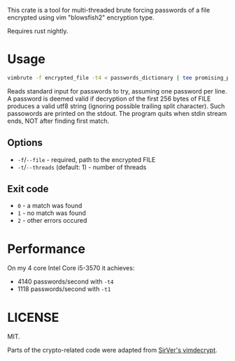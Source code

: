 This crate is a tool for multi-threaded brute forcing passwords of a file encrypted using vim "blowsfish2" encryption type.

Requires rust nightly.

# Usage

```bash
vimbrute -f encrypted_file -t4 < passwords_dictionary | tee promising_passwords
```

Reads standard input for passwords to try, assuming one password per line. A password is deemed valid if decryption of the first 256 bytes of FILE produces a valid utf8 string (ignoring possible trailing split character). Such passowords are printed on the stdout. The program quits when stdin stream ends, NOT after finding first match.

## Options

- `-f`/`--file` - required, path to the encrypted FILE
- `-t`/`--threads` (default: 1) - number of threads

## Exit code

- `0` - a match was found
- `1` - no match was found
- `2` - other errors occured

# Performance

On my 4 core Intel Core i5-3570 it achieves:

- 4140 passwords/second with `-t4`
- 1118 passwords/second with `-t1`

# LICENSE

MIT.

Parts of the crypto-related code were adapted from [SirVer's vimdecrypt](https://github.com/SirVer/vimdecrypt-rs/).
